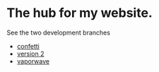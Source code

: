 The hub for my website.
==================================
See the two development branches 
- [confetti](https://github.com/LinkCable/confetti)
- [version 2](https://github.com/LinkCable/my-work)
- [vaporwave](https://github.com/LinkCable/vapor)
